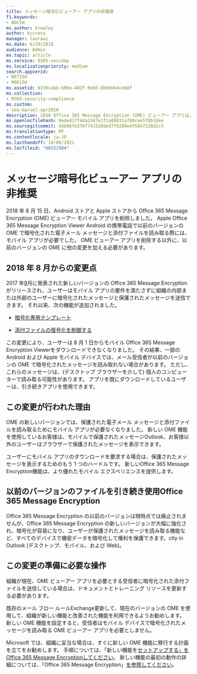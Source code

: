 ```yaml
---
title: メッセージ暗号化ビューアー アプリの非推奨
f1.keywords:
- NOCSH
ms.author: krowley
author: kccross
manager: laurawi
ms.date: 6/29/2018
audience: Admin
ms.topic: article
ms.service: O365-seccomp
ms.localizationpriority: medium
search.appverid:
- MET150
- MOE150
ms.assetid: 6336cabb-b06e-402f-9e85-8bb9eb4ce68f
ms.collection:
- M365-security-compliance
ms.custom:
- seo-marvel-apr2020
description: 2018 Office 365 Message Encryption (OME) ビューアー アプリは、Android ストアと Apple ストアから削除されました。
ms.openlocfilehash: 0eded17f4da5347e1f1a88031a780cee5f8b1dee
ms.sourcegitcommit: d4b867e37bf741528ded7fb289e4f6847228d2c5
ms.translationtype: MT
ms.contentlocale: ja-JP
ms.lasthandoff: 10/06/2021
ms.locfileid: "60152984"
---
```

# <a name="deprecating-message-encryption-viewer-app"></a>メッセージ暗号化ビューアー アプリの非推奨

2018 年 8 月 15 日、Android ストアと Apple ストアから Office 365 Message Encryption (OME) ビューアー モバイル アプリを削除しました。 Apple Office 365 Message Encryption Viewer Android の携帯電話で以前のバージョンの OME で暗号化された電子メール メッセージと添付ファイルを読み取る際には、モバイル アプリが必要でした。 OME ビューアー アプリを削除する以外に、以前のバージョンの OME に他の変更を加える必要があります。
  
## <a name="changes-from-august-2018"></a>2018 年 8 月からの変更点

2017 年[9](https://aka.ms/ome2017)月に発表された新しいバージョンの Office 365 Message Encryption がリリースされ、ユーザーはモバイル アプリの要件を満たさずに組織の内部または外部のユーザーに暗号化されたメッセージと保護されたメッセージを送信できます。 それ以来、次の機能が追加されました。
  
- [暗号化専用テンプレート](https://aka.ms/encryptonly)

- [添付ファイルの復号化を制御する](https://techcommunity.microsoft.com/t5/Security-Privacy-and-Compliance/Admin-control-for-attachments-now-available-in-Office-365/ba-p/204007)

この変更により、ユーザーは 8 月 1 日からモバイル Office 365 Message Encryption Viewerをダウンロードできなくなりました。 その結果、一部の Android および Apple モバイル デバイスでは、メール受信者が以前のバージョンの OME で暗号化されたメッセージを読み取れない場合があります。 ただし、これらのメッセージは、(デスクトップ ブラウザーを介して) 個人のコンピューターで読み取る可能性があります。 アプリを既にダウンロードしているユーザーは、引き続きアプリを使用できます。
  
## <a name="why-this-change-was-made"></a>この変更が行われた理由

OME の新しいバージョンでは、保護された電子メール メッセージと添付ファイルを読み取るためにモバイル アプリが必要なくなりました。 新しい OME 機能を使用しているお客様は、モバイルで保護されたメッセージOutlook、お客様以外のユーザーはブラウザーで保護されたメッセージを表示できます。
  
ユーザーにモバイル アプリのダウンロードを要求する場合は、保護されたメッセージを表示するためのもう 1 つのハードルです。 新しいOffice 365 Message Encryption機能は、より優れたモバイル エクスペリエンスを提供します。
  
## <a name="can-i-still-use-the-previous-version-of-office-365-message-encryption"></a>以前のバージョンのファイルを引き続き使用Office 365 Message Encryption

Office 365 Message Encryption の以前のバージョンは現時点では廃止されませんが、Office 365 Message Encryption の新しいバージョンが大幅に強化され、暗号化が容易になり、ユーザーが保護されたメッセージを読み取る機能など、すべてのデバイスで機密データを暗号化して権利を保護できます。ctly in Outlook (デスクトップ、モバイル、および Web)。 
  
## <a name="what-do-i-need-to-do-to-prepare-for-this-change"></a>この変更の準備に必要な操作

組織が現在、OME ビューアー アプリを必要とする受信者に暗号化された添付ファイルを送信している場合は、ドキュメントとトレーニング リソースを更新する必要があります。
  
既存のメール フロー ルールExchange更新して、現在のバージョンの OME を使用して、組織が新しい機能と改善された機能を利用できるようお勧めします。 新しい OME 機能を設定すると、受信者はモバイル デバイスで暗号化されたメッセージを読み取る OME ビューアー アプリを必要としません。
  
Microsoft では、組織に妥当な場合は、すぐに新しい OME 機能に移行する計画を立てをお勧めします。 手順については、「新しい機能を[セットアップする」をOffice 365 Message Encryptionしてください](set-up-new-message-encryption-capabilities.md)。 新しい機能の最初の動作の詳細については、「Office 365 Message Encryption」[を参照してください](ome.md)。
  

